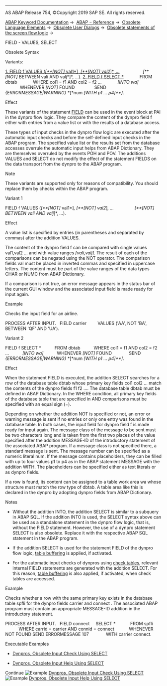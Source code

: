   

* * *

AS ABAP Release 754, ©Copyright 2019 SAP SE. All rights reserved.

[ABAP Keyword Documentation](https://help.sap.com/doc/abapdocu_754_index_htm/7.54/en-US/abenabap.htm) →  [ABAP − Reference](https://help.sap.com/doc/abapdocu_754_index_htm/7.54/en-US/abenabap_reference.htm) →  [Obsolete Language Elements](https://help.sap.com/doc/abapdocu_754_index_htm/7.54/en-US/abenabap_obsolete.htm) →  [Obsolete User Dialogs](https://help.sap.com/doc/abapdocu_754_index_htm/7.54/en-US/abengui_obsolete.htm) →  [Obsolete statements of the screen flow logic](https://help.sap.com/doc/abapdocu_754_index_htm/7.54/en-US/abendynpro_obsolet.htm) → 

FIELD - VALUES, SELECT

Obsolete Syntax

Variants:

[1\. FIELD f VALUES (*\[**\[*NOT*\]* val1*\]*, *\[**\[*NOT*\]* val2*\]*, ...](#!ABAP_VARIANT_1@1@)
                  *\[**\[*NOT*\]* BETWEEN vali AND valj*\]*, ...).
[2\. FIELD f SELECT \*](#!ABAP_VARIANT_2@2@)
            FROM dbtab
            WHERE col1 = f1 AND col2 = f2 ...
            *\[*INTO wa*\]*
            WHENEVER *\[*NOT*\]* FOUND
               SEND *{*ERRORMESSAGE*|*WARNING*}* *\[*num *\[*WITH p1 ... p4*\]**\]*.

Effect

These variants of the statement [FIELD](https://help.sap.com/doc/abapdocu_754_index_htm/7.54/en-US/dynpfield.htm) can be used in the event block at PAI in the dynpro flow logic. They compare the content of the dynpro field f either with entries from a value list or with the results of a database access.

These types of input checks in the dynpro flow logic are executed after the automatic input checks and before the self-defined input checks in the ABAP program. The specified value list or the results set from the database accesses overrule the automatic input helps from ABAP Dictionary. They are themselves overruled by the events POH and POV. The additions VALUES and SELECT do not modify the effect of the statement FIELDS on the data transport from the dynpro to the ABAP program.

Note

These variants are supported only for reasons of compatibility. You should replace them by checks within the ABAP program.

Variant 1

FIELD f VALUES (*\[**\[*NOT*\]* val1*\]*, *\[**\[*NOT*\]* val2*\]*, ...
                *\[**\[*NOT*\]* BETWEEN vali AND valj*\]*, ...).

Effect

A value list is specified by entries (in parentheses and separated by commas) after the addition VALUES.

The content of the dynpro field f can be compared with single values val1,val2 ... and with value ranges *\[*vali,valj*\]*. The result of each of the comparisons can be negated using the NOT operator. The comparison fields val must be placed in inverted commas and specified in uppercase letters. The content must be part of the value ranges of the data types CHAR or NUMC from ABAP Dictionary.

If a comparison is not true, an error message appears in the status bar of the current GUI window and the associated input field is made ready for input again.

Example

Checks the input field for an airline.

PROCESS AFTER INPUT.
  FIELD carrier
        VALUES ('AA', NOT 'BA', BETWEEN 'QF' AND 'UA').

Variant 2

FIELD f SELECT \*
          FROM dbtab
          WHERE col1 = f1 AND col2 = f2 ...
          *\[*INTO wa*\]*
          WHENEVER *\[*NOT*\]* FOUND
             SEND *{*ERRORMESSAGE*|*WARNING*}* *\[*num *\[*WITH p1 ... p4*\]**\]*.

Effect

When the statement FIELD is executed, the addition SELECT searches for a row of the database table dbtab whose primary key fields col1 col2 ... match the contents of the dynpro fields f1 f2 .... The database table dbtab must be defined in ABAP Dictionary. In the WHERE condition, all primary key fields of the database table that are specified in AND comparisons must be specified with an equal sign (\=).

Depending on whether the addition NOT is specified or not, an error or warning message is sent if no entries or only one entry was found in the database table. In both cases, the input field for dynpro field f is made ready for input again. The message class of the message to be sent must be two characters long and is taken from the first two places of the value specified after the addition MESSAGE-ID of the introductory statement of the associated ABAP program. If a message class is not specified there, a standard message is sent. The message number can be specified as a numeric literal num. If the message contains placeholders, they can be filled with up to four values p1 to p4 as in the ABAP statement MESSAGE with the addition WITH. The placeholders can be specified either as text literals or as dynpro fields.

If a row is found, its content can be assigned to a table work area wa whose structure must match the row type of dbtab. A table area like this is declared in the dynpro by adopting dynpro fields from ABAP Dictionary.

Notes

-   Without the addition INTO, the addition SELECT is similar to a subquery in ABAP SQL. If the addition INTO is used, the SELECT syntax above can be used as a standalone statement in the dynpro flow logic, that is, without the FIELD statement. However, the use of a dynpro statement SELECT is also obsolete. Replace it with the respective ABAP SQL statement in the ABAP program.
    
-   If the addition SELECT is used for the statement FIELD of the dynpro flow logic, [table buffering](https://help.sap.com/doc/abapdocu_754_index_htm/7.54/en-US/abensap_buffering_glosry.htm "Glossary Entry") is applied, if activated.
    
-   For the automatic input checks of dynpros using [check tables](https://help.sap.com/doc/abapdocu_754_index_htm/7.54/en-US/abencheck_table_glosry.htm "Glossary Entry"), relevant internal FIELD statements are generated with the addition SELECT. For this reason, [table buffering](https://help.sap.com/doc/abapdocu_754_index_htm/7.54/en-US/abensap_buffering_glosry.htm "Glossary Entry") is also applied, if activated, when check tables are accessed.
    

Example

Checks whether a row with the same primary key exists in the database table spfli for the dynpro fields carrier and connect . The associated ABAP program must contain an appropriate MESSAGE-ID addition in the introductory statement.

PROCESS AFTER INPUT.
  FIELD connect
    SELECT \*
           FROM spfli
           WHERE carrid = carrier AND connid = connect
           WHENEVER NOT FOUND SEND ERRORMESSAGE 107
             WITH carrier connect.

Executable Examples

-   [Dynpros, Obsolete Input Check Using SELECT](https://help.sap.com/doc/abapdocu_754_index_htm/7.54/en-US/abendynpro_check_flow_abexa.htm)

-   [Dynpros, Obsolete Input Help Using SELECT](https://help.sap.com/doc/abapdocu_754_index_htm/7.54/en-US/abendynpro_f4_help_dyn_abexa.htm)

Continue
![Example](exa.gif "Example") [Dynpros, Obsolete Input Check Using SELECT](https://help.sap.com/doc/abapdocu_754_index_htm/7.54/en-US/abendynpro_check_flow_abexa.htm)
![Example](exa.gif "Example") [Dynpros, Obsolete Input Help Using SELECT](https://help.sap.com/doc/abapdocu_754_index_htm/7.54/en-US/abendynpro_f4_help_dyn_abexa.htm)